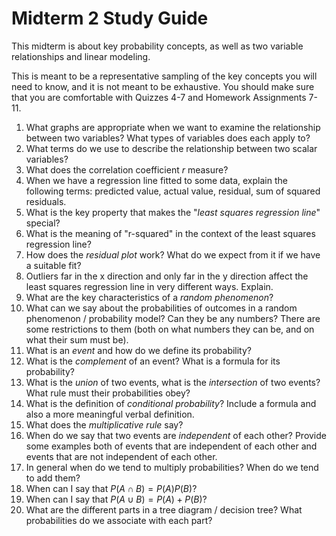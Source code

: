 # Midterm 2 Study Guide

This midterm is about key probability concepts, as well as two variable relationships and linear modeling.

This is meant to be a representative sampling of the key concepts you will need to know, and it is not meant to be exhaustive. You should make sure that you are comfortable with Quizzes 4-7 and Homework Assignments 7-11.

1. What graphs are appropriate when we want to examine the relationship between two variables? What types of variables does each apply to?
2. What terms do we use to describe the relationship between two scalar variables?
3. What does the correlation coefficient $r$ measure?
4. When we have a regression line fitted to some data, explain the following terms: predicted value, actual value, residual, sum of squared residuals.
5. What is the key property that makes the "*least squares regression line*" special?
6. What is the meaning of "r-squared" in the context of the least squares regression line?
7. How does the *residual plot* work? What do we expect from it if we have a suitable fit?
8. Outliers far in the x direction and only far in the y direction affect the least squares regression line in very different ways. Explain.
9. What are the key characteristics of a *random phenomenon*?
10. What can we say about the probabilities of outcomes in a random phenomenon / probability model? Can they be any numbers? There are some restrictions to them (both on what numbers they can be, and on what their sum must be).
11. What is an *event* and how do we define its probability?
12. What is the *complement* of an event? What is a formula for its probability?
13. What is the *union* of two events, what is the *intersection* of two events? What rule must their probabilities obey?
14. What is the definition of *conditional probability*? Include a formula and also a more meaningful verbal definition.
15. What does the *multiplicative rule* say?
16. When do we say that two events are *independent* of each other? Provide some examples both of events that are independent of each other and events that are not independent of each other.
17. In general when do we tend to multiply probabilities? When do we tend to add them?
18. When can I say that $P(A\cap B) = P(A)P(B)$?
19. When can I say that $P(A\cup B) = P(A) + P(B)$?
20. What are the different parts in a tree diagram / decision tree? What probabilities do we associate with each part?
